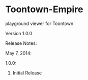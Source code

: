 Toontown-Empire
===============

playground viewer for Toontown

Version 1.0.0

Release Notes:

May 7, 2014:

1.0.0:
1. Initial Release